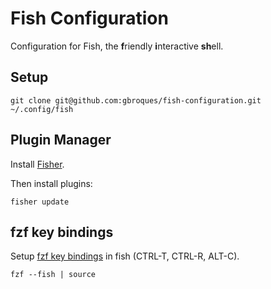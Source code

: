 # Fish Configuration

Configuration for Fish, the **f**riendly **i**nteractive **sh**ell.

## Setup

```
git clone git@github.com:gbroques/fish-configuration.git ~/.config/fish
``` 

## Plugin Manager

Install [Fisher](https://github.com/jorgebucaran/fisher).

Then install plugins:

    fisher update

## fzf key bindings

Setup [fzf key bindings](https://github.com/junegunn/fzf?tab=readme-ov-file#setting-up-shell-integration) in fish (CTRL-T, CTRL-R, ALT-C).

```fish
fzf --fish | source
```

